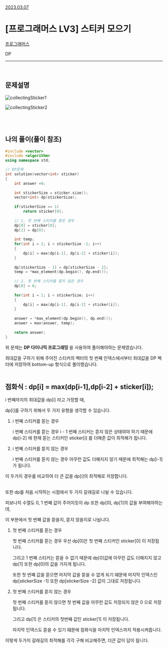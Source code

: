 [2023.03.07](#나의-풀이풀이-참조)

# __[프로그래머스 LV3] 스티커 모으기__

[프로그래머스](https://programmers.co.kr/skill_checks/468819)

DP

---- 
<BR>

## 문제설명

<img src="https://user-images.githubusercontent.com/80774412/223453352-092de74b-e20a-4028-979d-01e525495b13.PNG" title="collectingSticker1"></img>

<img src="https://user-images.githubusercontent.com/80774412/223453363-4898e69e-c27b-4c24-9c85-2d746dae5050.PNG" title="collectingSticker2"></img>

<br><Br>

## 나의 풀이(풀이 참조)

```c++
#include <vector>
#include <algorithm>
using namespace std;

// DP문제
int solution(vector<int> sticker)
{
    int answer =0;
    
    int stickerSize = sticker.size();
    vector<int> dp(stickerSize);
    
    if(stickerSize == 1)
        return sticker[0];
    
    // 1. 첫 번째 스티커를 뜯은 경우
    dp[0] = sticker[0];
    dp[1] = dp[0];
    
    int temp;
    for(int i = 2; i < stickerSize -1; i++)
    {
        dp[i] = max(dp[i-1], dp[i-2] + sticker[i]);
    }
    
    dp[stickerSize - 1] = dp[stickerSize - 2];
    temp = *max_element(dp.begin(), dp.end());     
    
    // 2. 첫 번째 스티커를 뜯지 않은 경우
    dp[0] = 0;
    
    for(int i = 1; i < stickerSize; i++)
    {
        dp[i] = max(dp[i-1], dp[i-2] + sticker[i]);
    }
    
    answer = *max_element(dp.begin(), dp.end());
    answer = max(answer, temp);
    
    return answer;
}
```

위 문제는 __DP 다이나믹 프로그래밍__ 을 사용하여 풀이해야하는 문제였습니다.

최대값을 구하기 위해 주어진 스티커의 벡터의 첫 번째 인덱스에서부터 최대값을 DP 벡터에 저장하여 bottom-up 형식으로 풀이했습니다.<br><Br>


## __점화식 : dp[i] = max(dp[i-1],dp[i-2] + sticker[i]);__

i 번째까지의 최대값을 dp[i] 라고 가정할 때,

dp[i]를 구하기 위해서 두 가지 유형을 생각할 수 있습니다.

1. i 번째 스티커를 뜯는 경우

    i 번째 스티커를 뜯는 경우 i - 1 번째 스티커는 뜯지 않은 상태여야 하기 때문에 dp[i-2] 에 현재 뜯는 스티커인 sticker[i] 를 더해준 값이 최적해가 됩니다.

2. i 번째 스티커를 뜯지 않는 경우

    i 번째 스티커를 뜯지 않는 경우 아무런 값도 더해지지 않기 때문에 최적해는 dp[i-1] 가 됩니다.

이 두가지 경우를 비교하여 더 큰 값을 dp[i]의 최적해로 저장합니다.<br><Br>

또한 dp를 처음 시작하는 시점에서 두 가지 갈래길로 나뉠 수 있습니다.

피보나치 수열도 0, 1 번째 값이 주어지듯이 dp 또한 dp[0], dp[1]의 값을 부여해야하는데,

이 부분에서 첫 번째 값을 뜯을지, 뜯지 않을지로 나뉩니다.

1. 첫 번째 스티커를 뜯는 경우

    첫 번째 스티커를 뜯는 경우 우선 dp[0]은 첫 번째 스티커인 sticker[0] 이 저장됩니다.

    그리고 1 번째 스티커는 뜯을 수 없기 때문에 dp[0]값에 아무런 값도 더해지지 않고 dp[1] 또한 dp[0]의 값을 가지게 됩니다.

    또한 첫 번쨰 값을 뜯으면 마지막 값을 뜯을 수 없게 되기 떄문에 마지막 인덱스인 dp[stickerSize -1] 또한 dp[stickerSize -2] 값이 그대로 저장됩니다.

2. 첫 번째 스티커를 뜯지 않는 경우

    첫 번째 스티커를 뜯지 않으면 첫 번째 값을 아무런 값도 저장되지 않은 0 으로 저장됩니다.

    그리고 dp[1] 은 스티커의 첫번째 값인 sticker[1] 이 저장됩니다.

    마지막 인덱스도 뜯을 수 있기 떄문에 점화식을 마지막 인덱스까지 적용시켜줍니다.

이렇게 두가지 갈래길의 최적해를 각각 구해 비교해주면, 더큰 값이 답이 됩니다.
